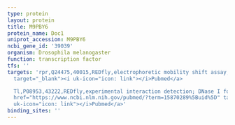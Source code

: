 ```yaml
---
type: protein
layout: protein
title: M9PBY6
protein_name: Doc1
uniprot_accession: M9PBY6
ncbi_gene_id: '39039'
organism: Drosophila melanogaster
function: transcription factor
tfs: ''
targets: 'rpr,Q24475,40015,REDfly,electrophoretic mobility shift assay,&ensp;<a href="https://www.ncbi.nlm.nih.gov/pubmed/?term=19282966%5Buid%5D"
  target="_blank"><i uk-icon="icon: link"></i>Pubmed</a>

  Tl,P08953,43222,REDfly,experimental interaction detection; DNase I footprinting,&ensp;<a
  href="https://www.ncbi.nlm.nih.gov/pubmed/?term=15870289%5Buid%5D" target="_blank"><i
  uk-icon="icon: link"></i>Pubmed</a>'
binding_sites: ''
---
```


